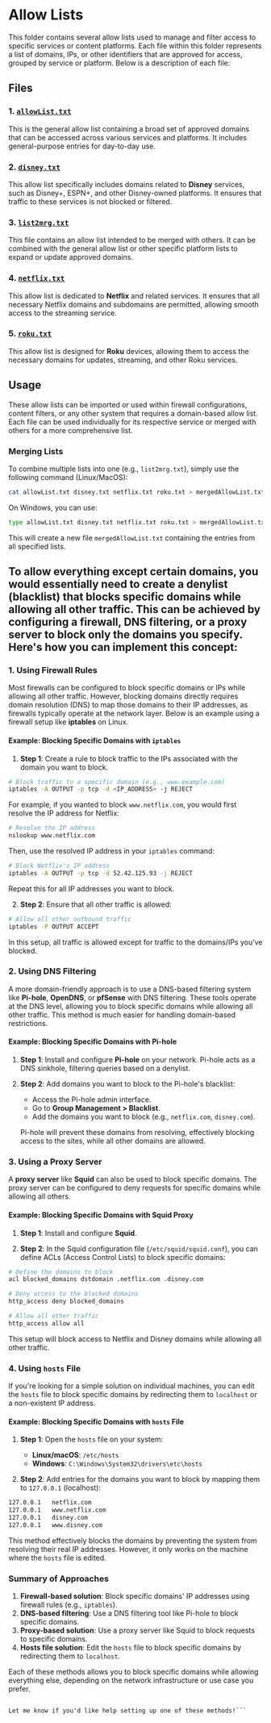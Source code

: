 # Allow Lists

This folder contains several allow lists used to manage and filter access to specific services or content platforms. Each file within this folder represents a list of domains, IPs, or other identifiers that are approved for access, grouped by service or platform. Below is a description of each file:

## Files

### 1. [`allowList.txt`](https://github.com/CosmicIndustries/lists/blob/main/allowList.txt)
This is the general allow list containing a broad set of approved domains that can be accessed across various services and platforms. It includes general-purpose entries for day-to-day use.

### 2. [`disney.txt`](https://github.com/CosmicIndustries/lists/blob/main/disney.txt)
This allow list specifically includes domains related to **Disney** services, such as Disney+, ESPN+, and other Disney-owned platforms. It ensures that traffic to these services is not blocked or filtered.

### 3. [`list2mrg.txt`](https://github.com/CosmicIndustries/lists/blob/main/list2mrg.txt)
This file contains an allow list intended to be merged with others. It can be combined with the general allow list or other specific platform lists to expand or update approved domains.

### 4. [`netflix.txt`](https://github.com/CosmicIndustries/lists/blob/main/netflix.txt)
This allow list is dedicated to **Netflix** and related services. It ensures that all necessary Netflix domains and subdomains are permitted, allowing smooth access to the streaming service.

### 5. [`roku.txt`](https://github.com/CosmicIndustries/lists/blob/main/roku.txt)
This allow list is designed for **Roku** devices, allowing them to access the necessary domains for updates, streaming, and other Roku services.

## Usage
These allow lists can be imported or used within firewall configurations, content filters, or any other system that requires a domain-based allow list. Each file can be used individually for its respective service or merged with others for a more comprehensive list.

### Merging Lists
To combine multiple lists into one (e.g., `list2mrg.txt`), simply use the following command (Linux/MacOS):

```bash
cat allowList.txt disney.txt netflix.txt roku.txt > mergedAllowList.txt
```

On Windows, you can use:

```bash
type allowList.txt disney.txt netflix.txt roku.txt > mergedAllowList.txt
```

This will create a new file `mergedAllowList.txt` containing the entries from all specified lists.

## To allow everything except certain domains, you would essentially need to create a **denylist** (blacklist) that blocks specific domains while allowing all other traffic. This can be achieved by configuring a firewall, DNS filtering, or a proxy server to block only the domains you specify. Here's how you can implement this concept:

### 1. **Using Firewall Rules**

Most firewalls can be configured to block specific domains or IPs while allowing all other traffic. However, blocking domains directly requires domain resolution (DNS) to map those domains to their IP addresses, as firewalls typically operate at the network layer. Below is an example using a firewall setup like **iptables** on Linux.

#### Example: Blocking Specific Domains with `iptables`

1. **Step 1**: Create a rule to block traffic to the IPs associated with the domain you want to block.

```bash
# Block traffic to a specific domain (e.g., www.example.com)
iptables -A OUTPUT -p tcp -d <IP_ADDRESS> -j REJECT
```

For example, if you wanted to block `www.netflix.com`, you would first resolve the IP address for Netflix:

```bash
# Resolve the IP address
nslookup www.netflix.com
```

Then, use the resolved IP address in your `iptables` command:

```bash
# Block Netflix's IP address
iptables -A OUTPUT -p tcp -d 52.42.125.93 -j REJECT
```

Repeat this for all IP addresses you want to block.

2. **Step 2**: Ensure that all other traffic is allowed:

```bash
# Allow all other outbound traffic
iptables -P OUTPUT ACCEPT
```

In this setup, all traffic is allowed except for traffic to the domains/IPs you’ve blocked.

### 2. **Using DNS Filtering**

A more domain-friendly approach is to use a DNS-based filtering system like **Pi-hole**, **OpenDNS**, or **pfSense** with DNS filtering. These tools operate at the DNS level, allowing you to block specific domains while allowing all other traffic. This method is much easier for handling domain-based restrictions.

#### Example: Blocking Specific Domains with Pi-hole

1. **Step 1**: Install and configure **Pi-hole** on your network. Pi-hole acts as a DNS sinkhole, filtering queries based on a denylist.

2. **Step 2**: Add domains you want to block to the Pi-hole's blacklist:

   - Access the Pi-hole admin interface.
   - Go to **Group Management > Blacklist**.
   - Add the domains you want to block (e.g., `netflix.com`, `disney.com`).
   
   Pi-hole will prevent these domains from resolving, effectively blocking access to the sites, while all other domains are allowed.

### 3. **Using a Proxy Server**

A **proxy server** like **Squid** can also be used to block specific domains. The proxy server can be configured to deny requests for specific domains while allowing all others.

#### Example: Blocking Specific Domains with Squid Proxy

1. **Step 1**: Install and configure **Squid**.

2. **Step 2**: In the Squid configuration file (`/etc/squid/squid.conf`), you can define ACLs (Access Control Lists) to block specific domains:

```bash
# Define the domains to block
acl blocked_domains dstdomain .netflix.com .disney.com

# Deny access to the blocked domains
http_access deny blocked_domains

# Allow all other traffic
http_access allow all
```

This setup will block access to Netflix and Disney domains while allowing all other traffic.

### 4. **Using `hosts` File**

If you're looking for a simple solution on individual machines, you can edit the `hosts` file to block specific domains by redirecting them to `localhost` or a non-existent IP address.

#### Example: Blocking Specific Domains with `hosts` File

1. **Step 1**: Open the `hosts` file on your system:
   - **Linux/macOS**: `/etc/hosts`
   - **Windows**: `C:\Windows\System32\drivers\etc\hosts`

2. **Step 2**: Add entries for the domains you want to block by mapping them to `127.0.0.1` (localhost):

```bash
127.0.0.1   netflix.com
127.0.0.1   www.netflix.com
127.0.0.1   disney.com
127.0.0.1   www.disney.com
```

This method effectively blocks the domains by preventing the system from resolving their real IP addresses. However, it only works on the machine where the `hosts` file is edited.

### Summary of Approaches

1. **Firewall-based solution**: Block specific domains' IP addresses using firewall rules (e.g., `iptables`).
2. **DNS-based filtering**: Use a DNS filtering tool like Pi-hole to block specific domains.
3. **Proxy-based solution**: Use a proxy server like Squid to block requests to specific domains.
4. **Hosts file solution**: Edit the `hosts` file to block specific domains by redirecting them to `localhost`.

Each of these methods allows you to block specific domains while allowing everything else, depending on the network infrastructure or use case you prefer.
```

Let me know if you'd like help setting up one of these methods!```
